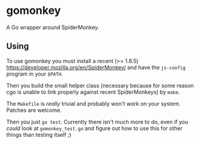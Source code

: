 # gomonkey

A Go wrapper around SpiderMonkey.

## Using

To use gomonkey you must install a recent (>= 1.8.5) https://developer.mozilla.org/en/SpiderMonkey/ and have the `js-config` program in your `$PATH`.

Then you build the small helper class (necessary because for some reason cgo is unable to link properly against recent SpiderMonkeys) by `make`.

The `Makefile` is *really* trivial and probably won't work on your system. Patches are welcome.

Then you just `go test`. Currently there isn't much more to do, even if you *could* look at `gomonkey_test.go` and figure out how to use this for other things than testing itself ;)
